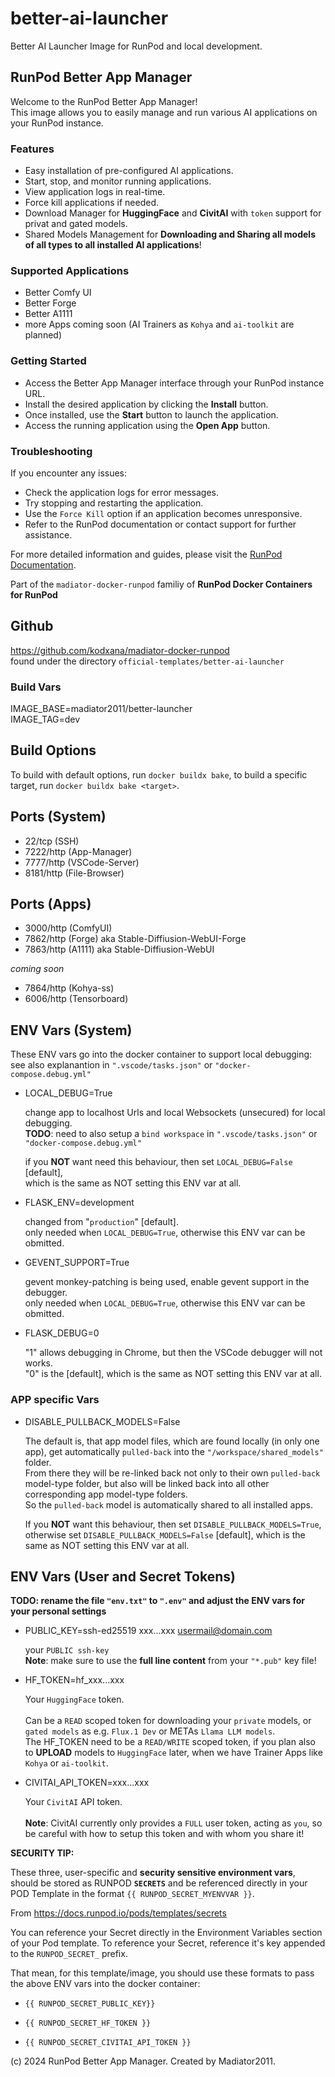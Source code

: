 # better-ai-launcher
Better AI Launcher Image for RunPod and local development.

## RunPod Better App Manager
  
Welcome to the RunPod Better App Manager!  
This image allows you to easily manage and run various AI applications on your RunPod instance.
    
### Features
- Easy installation of pre-configured AI applications.
- Start, stop, and monitor running applications.
- View application logs in real-time.
- Force kill applications if needed.
- Download Manager for **HuggingFace** and **CivitAI** with `token` support for privat and gated models.
- Shared Models Management for **Downloading and Sharing all models of all types to all installed AI applications**!
    
### Supported Applications
- Better Comfy UI
- Better Forge
- Better A1111
- more Apps coming soon (AI Trainers as `Kohya` and `ai-toolkit` are planned)
    
### Getting Started
- Access the Better App Manager interface through your RunPod instance URL.
- Install the desired application by clicking the **Install** button.
- Once installed, use the **Start** button to launch the application.
- Access the running application using the **Open App** button.

### Troubleshooting
If you encounter any issues:
- Check the application logs for error messages.
- Try stopping and restarting the application.
- Use the `Force Kill` option if an application becomes unresponsive.
- Refer to the RunPod documentation or contact support for further assistance.
    
For more detailed information and guides, please visit the <a href="https://docs.runpod.io/">RunPod Documentation</a>.



Part of the `madiator-docker-runpod` familiy of **RunPod Docker Containers for RunPod**

## Github
https://github.com/kodxana/madiator-docker-runpod<br>
found under the directory `official-templates/better-ai-launcher`

### Build Vars ###
IMAGE_BASE=madiator2011/better-launcher<br>
IMAGE_TAG=dev

## Build Options
To build with default options, run `docker buildx bake`, to build a specific target, run `docker buildx bake <target>`.

## Ports (System)

- 22/tcp (SSH)
- 7222/http (App-Manager)
- 7777/http (VSCode-Server)
- 8181/http (File-Browser)

## Ports (Apps)

- 3000/http (ComfyUI)
- 7862/http (Forge) aka Stable-Diffiusion-WebUI-Forge
- 7863/http (A1111) aka Stable-Diffiusion-WebUI

*coming soon*
- 7864/http (Kohya-ss)
- 6006/http (Tensorboard)

## ENV Vars (System)

These ENV vars go into the docker container to support local debugging:<br>
see also explanantion in `".vscode/tasks.json"` or `"docker-compose.debug.yml"`

- LOCAL_DEBUG=True

    change app to localhost Urls and local Websockets (unsecured) for local debugging.<br>
    **TODO**: need to also setup a `bind workspace` in `".vscode/tasks.json"` or `"docker-compose.debug.yml"`

    if you **NOT** want need this behaviour, then set `LOCAL_DEBUG=False` [default],<br>
    which is the same as NOT setting this ENV var at all.

- FLASK_ENV=development

    changed from "`production`" [default].<br>
    only needed when `LOCAL_DEBUG=True`, otherwise this ENV var can be obmitted.

- GEVENT_SUPPORT=True

    gevent monkey-patching is being used, enable gevent support in the debugger.<br>
    only needed when `LOCAL_DEBUG=True`, otherwise this ENV var can be obmitted.

- FLASK_DEBUG=0

    "1" allows debugging in Chrome, but then the VSCode debugger will not works.<br>
    "0" is the [default], which is the same as NOT setting this ENV var at all. 

### APP specific Vars
- DISABLE_PULLBACK_MODELS=False

    The default is, that app model files, which are found locally (in only one app), get automatically `pulled-back` into the `"/workspace/shared_models"` folder.<br>
    From there they will be re-linked back not only to their own `pulled-back` model-type folder, but also will be linked back into all other corresponding app model-type folders.<br>
    So the `pulled-back` model is automatically shared to all installed apps.

    If you **NOT** want this behaviour, then set `DISABLE_PULLBACK_MODELS=True`,<br>
    otherwise set `DISABLE_PULLBACK_MODELS=False` [default], which is the same as NOT setting this ENV var at all.

## ENV Vars (User and Secret Tokens)

**TODO: rename the file `"env.txt"` to `".env"` and adjust the ENV vars for your personal settings**
- PUBLIC_KEY=ssh-ed25519 xxx...xxx usermail@domain.com

    your `PUBLIC ssh-key`<br>
    **Note**: make sure to use the **full line content** from your `"*.pub"` key file!

- HF_TOKEN=hf_xxx...xxx

    Your `HuggingFace` token.<br><br>
    Can be a `READ` scoped token for downloading your `private` models, or `gated models` as e.g. `Flux.1 Dev` or METAs `Llama LLM models`.<br>
    The HF_TOKEN need to be a `READ/WRITE` scoped token, if you plan also to **UPLOAD** models to `HuggingFace` later, when we have Trainer Apps like `Kohya` or `ai-toolkit`.

- CIVITAI_API_TOKEN=xxx...xxx

    Your `CivitAI` API token.<br><br>
    **Note**: CivitAI currently only provides a `FULL` user token, acting as `you`, so be careful with how to setup this token and with whom you share it!


**SECURITY TIP:**

These three, user-specific and **security sensitive environment vars**, should be stored as RUNPOD **`SECRETS`** and be referenced directly in your POD Template in the format `{{ RUNPOD_SECRET_MYENVVAR }}`.

From https://docs.runpod.io/pods/templates/secrets

You can reference your Secret directly in the Environment Variables section of your Pod template. To reference your Secret, reference it's key appended to the `RUNPOD_SECRET_` prefix.

That mean, for this template/image, you should use these formats to pass the above ENV vars into the docker container:

- `{{ RUNPOD_SECRET_PUBLIC_KEY}}`

- `{{ RUNPOD_SECRET_HF_TOKEN }}`

- `{{ RUNPOD_SECRET_CIVITAI_API_TOKEN }}`

(c) 2024 RunPod Better App Manager. Created by Madiator2011.